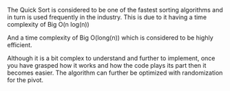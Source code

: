 The Quick Sort is considered to be one of the fastest sorting algorithms and in turn is used frequently in the industry. This is due to it having a time complexity of Big O(n log(n)) 

And a time complexity of Big O(long(n)) which is considered to be highly efficient. 

Although it is a bit complex to understand and further to implement, once you have grasped how it works and how the code plays its part then it becomes easier. The algorithm can further be optimized with randomization for the pivot.